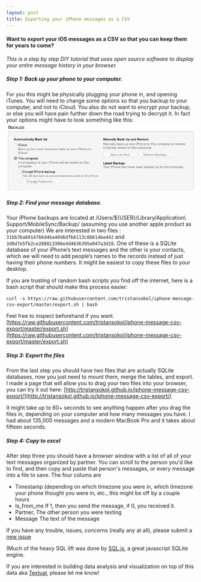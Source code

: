 ```yaml
---
layout: post
title: Exporting your iPhone messages as a CSV
---
```

#### Want to export your iOS messages as a CSV so that you can keep them for years to come? 
_This is a step by step DIY tutorial that uses open source software to display your entire message history in your browser._

<!--more-->

##### Step 1: Back up your phone to your computer. 
 For you this might be physically plugging your phone in, and opening iTunes. You will need to change some options so that you backup to your computer, and not to iCloud. You also do not want to encrypt your backup, or else you will have pain further down the road trying to decrypt it. In fact your options might have to look something like this: 
![iTunes Options](/assets/iTunes.png)

##### Step 2: Find your message database. 
Your iPhone backups are located at /Users/${USER}/Library/Application\ Support/MobileSync/Backup/ (assuming you use another apple product as your computer) We are interested in two files : `31bb7ba8914766d4ba40d6dfb6113c8b614be442` and `3d0d7e5fb2ce288813306e4d4636395e047a3d28`. One of these is a SQLite database of your iPhone’s text messages and the other is your contacts, which we will need to add people’s names to the records instead of just having their phone numbers. It might be easiest to copy these files to your desktop. 

If you are trusting of random bash scripts you find off the internet, here is a bash script that should make this process easier:
```
curl -s https://raw.githubusercontent.com/tristansokol/iphone-message-csv-export/master/export.sh | bash
```
Feel free to inspect beforehand if you want. [https://raw.githubusercontent.com/tristansokol/iphone-message-csv-export/master/export.sh](https://raw.githubusercontent.com/tristansokol/iphone-message-csv-export/master/export.sh)

##### Step 3: Export the files
From the last step you should have two files that are actually SQLite databases, now you just need to mount them, merge the tables, and export. I made a page that will allow you to drag your two files into your browser, you can try it out here: [http://tristansokol.github.io/iphone-message-csv-export/](http://tristansokol.github.io/iphone-message-csv-export/)

It might take up to 60+ seconds to see anything happen after you drag the files in, depending on your computer and how many messages you have. I had about 135,000 messages and a modern MacBook Pro and it takes about fifteen seconds. 

##### Step 4: Copy to excel
After step three you should have a browser window with a list of all of your text messages organized by partner. You can scroll to the person you'd like to find, and then copy and paste that person's messages, or every message into a file to save. 
The four colums are 

* Timestamp (depending on which timezone you were in, which timezone your phone thought you were in, etc., this might be off by a couple hours
* Is_from_me If 1, then you send the message, if 0, you received it. 
* Partner, The other person you were texting
* Message The text of the message

If you have any trouble, issues, concerns (really any at all), please submit a [new issue](https://github.com/tristansokol/iphone-message-csv-export/issues)

(Much of the heavy SQL lift was done by [SQL.js](http://tristansokol.github.io/iphone-message-csv-export/), a great javascript SQLite engine. 

If you are interested in building data analysis and visualization on top of this data aka [Textual](http://get-textual.com), please let me know! 
